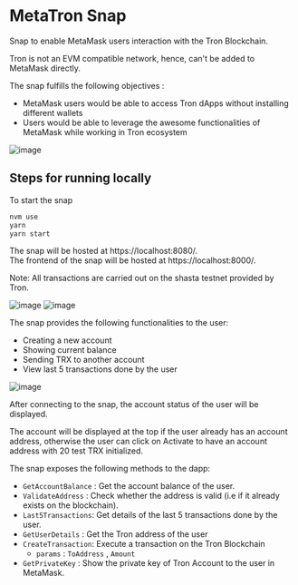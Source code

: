 # MetaTron Snap
<!--- What the project is -->
Snap to enable MetaMask users interaction with the Tron Blockchain.  
<!--- ![image](https://user-images.githubusercontent.com/92073778/217269458-fc01c44a-b2aa-45f1-bf4a-67c319cf146e.png) -->

<!--- What it aims to accomplish -->
Tron is not an EVM compatible network, hence, can't be added to MetaMask directly.

The snap fulfills the following objectives :
- MetaMask users would be able to access Tron dApps without installing different wallets 
- Users would be able to leverage the awesome functionalities of MetaMask while working in Tron ecosystem

![image](https://user-images.githubusercontent.com/92073778/217269734-18fe4630-8748-444d-a77c-932e1ed86f76.png)
## Steps for running locally
To start the snap
```bash
nvm use
yarn 
yarn start
```
The snap will be hosted at https://localhost:8080/.  
The frontend of the snap will be hosted at https://localhost:8000/.

Note: All transactions are carried out on the shasta testnet provided by Tron.

![image](https://user-images.githubusercontent.com/92073778/217270442-243eb3fa-ce7d-4471-b955-1e9a820e9d43.png)  ![image](https://user-images.githubusercontent.com/92073778/217270745-647c6634-7406-4da5-b197-4f03c9a3b50d.png)

The snap provides the following functionalities to the user:  

- Creating a new account
- Showing current balance
- Sending TRX to another account
- View last 5 transactions done by the user

![image](https://user-images.githubusercontent.com/92073778/217273478-4d6af3a5-ac06-4627-b20e-62b617c16aca.png)

After connecting to the snap, the account status of the user will be displayed. 

The account will be displayed at the top if the user already has an account address, otherwise the user can click on Activate to have an account address with 20 test TRX initialized.

The snap exposes the following methods to the dapp:  

- `GetAccountBalance` :  Get the account balance of the user.
- `ValidateAddress` : Check whether the address is valid (i.e if it already exists on the blockchain).
- `Last5Transactions`: Get details of the last 5 transactions done by the user.
- `GetUserDetails` : Get the Tron address of the user
- `CreateTransaction`: Execute a transaction on the Tron Blockchain
    - `params` : `ToAddress` , `Amount`
- `GetPrivateKey` : Show the private key of Tron Account to the user in MetaMask.
